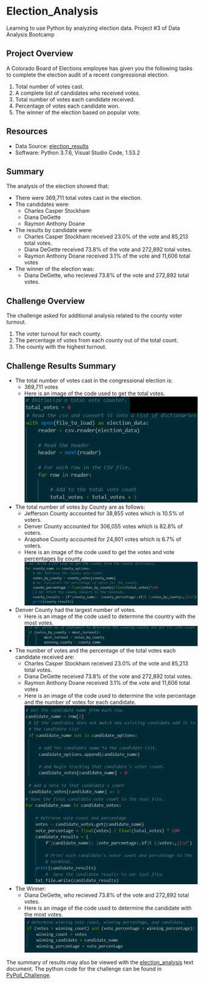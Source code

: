 # Election_Analysis
Learning to use Python by analyzing election data. 
Project #3 of Data Analysis Bootcamp

## Project Overview
A Colorado Board of Elections employee has given you the following tasks to complete the election audit of a recent congressional election.
1. Total number of votes cast.
1. A complete list of candidates who received votes.
1. Total number of votes each candidate received.
1. Percentage of votes each candidate won.
1. The winner of the election based on popular vote.

## Resources
* Data Source: [election_results](https://github.com/RuthLD/Election_Analysis/blob/main/Resources/election_results.csv)
* Software: Python 3.7.6, Visual Studio Code, 1.53.2

## Summary
The analysis of the election showed that:
* There were 369,711 total votes cast in the election.
* The candidates were:
  *   Charles Casper Stockham
  *   Diana DeGette
  *   Raymon Anthony Doane
* The results by candidate were:
  * Charles Casper Stockham received 23.0% of the vote and 85,213 total votes.
  * Diana DeGette received 73.8% of the vote and 272,892 total votes.
  * Raymon Anthony Doane received 3.1% of the vote and 11,606 total votes
* The winner of the election was:
  * Diana DeGette, who recieved 73.8% of the vote and 272,892 total votes.

## Challenge Overview
The challenge asked for additional analysis related to the county voter turnout. 
1. The voter turnout for each county.
1. The percentage of votes from each county out of the total count.
1. The county with the highest turnout.

## Challenge Results Summary
* The total number of votes cast in the congressional election is:
  * 369,711 votes
   * Here is an image of the code used to get the total votes. ![Total_vote_code](https://github.com/RuthLD/Election_Analysis/blob/main/Resources/Total_vote_code.png)
* The total number of votes by County are as follows:
  *  Jefferson County accounted for 38,855 votes which is 10.5% of voters.
  *  Denver County accounted for 306,055 votes which is 82.8% of voters.
  *  Arapahoe County accounted for 24,801 votes which is 6.7% of voters.
   * Here is an image of the code used to get the votes and vote percentages by county. ![County_votes_code](https://github.com/RuthLD/Election_Analysis/blob/main/Resources/County_votes_code.png)
* Denver County had the largest number of votes.
  *  Here is an image of the code used to determine the country with the most votes. ![Largest_County_code](https://github.com/RuthLD/Election_Analysis/blob/main/Resources/Largest_County_code.png)
* The number of votes and the percentage of the total votes each candidate received are:
  *  Charles Casper Stockham received 23.0% of the vote and 85,213 total votes.
  *  Diana DeGette received 73.8% of the vote and 272,892 total votes.
  *  Raymon Anthony Doane received 3.1% of the vote and 11,606 total votes
    * Here is an image of the code used to determine the vote percentage and the number of votes for each candidate. ![Candidate_votes](https://github.com/RuthLD/Election_Analysis/blob/main/Resources/Candidate_votes.png)
* The Winner:
  *  Diana DeGette, who recieved 73.8% of the vote and 272,892 total votes.
    * Here is an image of the code used to determine the candidate with the most votes. ![Winning_Candidate_code](https://github.com/RuthLD/Election_Analysis/blob/main/Resources/Winning_Candidate_code.png)

The summary of results may also be viewed with the [election_analysis](https://github.com/RuthLD/Election_Analysis/blob/main/analysis/election_analysis.txt) text document. 
The python code for the challenge can be found in [PyPoll_Challenge](https://github.com/RuthLD/Election_Analysis/blob/main/PyPoll_Challenge.py).

